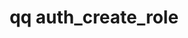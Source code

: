 ---
category: auth
command: auth_create_role
keywords: qq, qq_cli, auth_create_role
optional_options:
- alternate:
  - --role
  help: Name of the role to create
  name: -r
  required: true
- alternate:
  - --description
  help: Description of the new role
  name: -d
  required: false
- alternate:
  - --privileges-file
  help: File with privileges for the role (see auth_list_privileges)
  name: -p
  required: false
permalink: /qq-cli-command-guide/auth/auth_create_role.html
positional_options: []
sidebar: qq_cli_command_reference_sidebar
summary: This section explains how to use the <code>qq auth_create_role</code> command.
synopsis: Create a custom role.
title: qq auth_create_role
usage: qq auth_create_role [-h] -r ROLE [-d DESCRIPTION] [-p PRIVILEGES_FILE]

---